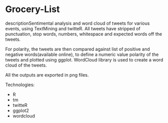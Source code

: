 # Grocery-List

descriptionSentimental analysis and word cloud of tweets for various events, using TextMining and twitteR.
All tweets have stripped of punctuation, stop words, numbers, whitespace and expected words off the tweets.

For polarity, the tweets are then compared against list of positive and negative words(available online), to define a numeric value polarity of the tweets and plotted using ggplot.
WordCloud library is used to create a word cloud of the tweets.

All the outputs are exported in png files.

Technologies:
- R
- tm
- twitteR
- ggplot2
- wordcloud
